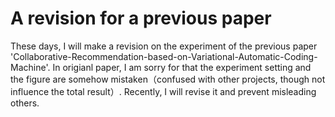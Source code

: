 # A revision for a previous paper
These days, I will make a revision on the experiment of the previous paper 'Collaborative-Recommendation-based-on-Variational-Automatic-Coding-Machine'. In origianl paper, I am sorry for that the experiment setting and the figure are somehow mistaken（confused with other projects, though not influence the total result）. Recently, I will revise it and prevent misleading others.

